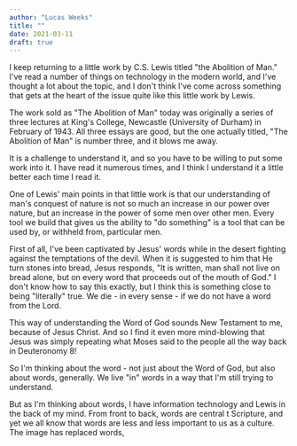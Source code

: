 ```yaml
---
author: "Lucas Weeks"
title: ""
date: 2021-03-11
draft: true
---
```


I keep returning to a little work by C.S. Lewis titled "the Abolition of Man." I've read a number of things on technology in the modern world, and I've thought a lot about the topic, and I don't think I've come across something that gets at the heart of the issue quite like this little work by Lewis.

The work sold as "The Abolition of Man" today was originally a series of three lectures at King's College, Newcastle (University of Durham) in February of 1943. All three essays are good, but the one actually titled, "The Abolition of Man" is number three, and it blows me away.

It is a challenge to understand it, and so you have to be willing to put some work into it. I have read it numerous times, and I think I understand it a little better each time I read it.

One of Lewis' main points in that little work is that our understanding of man's conquest of nature is not so much an increase in our power over nature, but an increase in the power of some men over other men. Every tool we build that gives us the ability to "do something" is a tool that can be used by, or withheld from, particular men. 

First of all, I've been captivated by Jesus' words while in the desert fighting against the temptations of the devil. When it is suggested to him that He turn stones into bread, Jesus responds, "It is written, man shall not live on bread alone, but on every word that proceeds out of the mouth of God." I don't know how to say this exactly, but I think this is something close to being "literally" true. We die - in every sense - if we do not have a word from the Lord.

This way of understanding the Word of God sounds New Testament to me, because of Jesus Christ. And so I find it even more mind-blowing that Jesus was simply repeating what Moses said to the people all the way back in Deuteronomy 8!

So I'm thinking about the word - not just about the Word of God, but also about words, generally. We live "in" words in a way that I'm still trying to understand.

But as I'm thinking about words, I have information technology and Lewis in the back of my mind. From front to back, words are central t Scripture, and yet we all know that words are less and less important to us as a culture. The image has replaced words, 